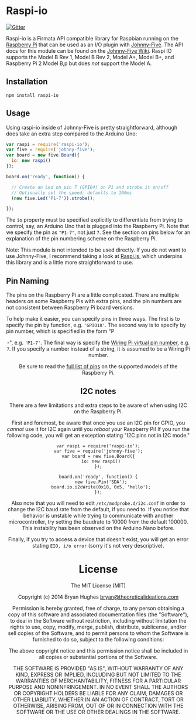 Raspi-io
========

[![Gitter](https://badges.gitter.im/Join%20Chat.svg)](https://gitter.im/bryan-m-hughes/raspi-io?utm_source=badge&utm_medium=badge&utm_campaign=pr-badge&utm_content=badge)

Raspi-io is a Firmata API compatible library for Raspbian running on the [Raspberry Pi](http://www.raspberrypi.org/) that
can be used as an I/O plugin with [Johnny-Five](https://github.com/rwaldron/johnny-five). The API docs for this module can be
found on the [Johnny-Five Wiki](https://github.com/rwaldron/johnny-five/wiki/IO-Plugins). Raspi IO supports the Model B Rev 1, Model B Rev 2, Model A+, Model B+, and Raspberry Pi 2 Model B,p but does _not_ support the Model A.

## Installation

```
npm install raspi-io
```

## Usage

Using raspi-io inside of Johnny-Five is pretty straightforward, although does take an extra step compared to the Arduino Uno:

```JavaScript
var raspi = require('raspi-io');
var five = require('johnny-five');
var board = new five.Board({
  io: new raspi()
});

board.on('ready', function() {

  // Create an Led on pin 7 (GPIO4) on P1 and strobe it on/off
  // Optionally set the speed; defaults to 100ms
  (new five.Led('P1-7')).strobe();

});
```

The ```io``` property must be specified explicitly to differentiate from trying to control, say, an Arduino Uno that is plugged into the Raspberry Pi. Note that we specify the pin as ```"P1-7"```, not just ```7```. See the section on pins below for an explanation of the pin numbering scheme on the Raspberry Pi.

Note: This module is not intended to be used directly. If you do not want to use Johnny-Five, I recommend taking a look at [Raspi.js](https://github.com/bryan-m-hughes/raspi), which underpins this library and is a little more straightforward to use.

## Pin Naming

The pins on the Raspberry Pi are a little complicated. There are multiple headers on some Raspberry Pis with extra pins, and the pin numbers are not consistent between Raspberry Pi board versions.

To help make it easier, you can specify pins in three ways. The first is to specify the pin by function, e.g. ```'GPIO18'```. The second way is to specify by pin number, which is specified in the form "P<header>-<pin>", e.g. ```'P1-7'```. The final way is specify the [Wiring Pi virtual pin number](http://wiringpi.com/pins/), e.g. ```7```. If you specify a number instead of a string, it is assumed to be a Wiring Pi number.

Be sure to read the [full list of pins](https://github.com/bryan-m-hughes/raspi-io/wiki) on the supported models of the Raspberry Pi.

## I2C notes

There are a few limitations and extra steps to be aware of when using I2C on the Raspberry Pi.

First and foremost, be aware that once you use an I2C pin for GPIO, you _cannot_ use it for I2C again until you _reboot_ your Raspberry Pi! If you run the following code, you will get an exception stating "I2C pins not in I2C mode."

```
var raspi = require('raspi-io');
var five = require('johnny-five');
var board = new five.Board({
  io: new raspi()
});

board.on('ready', function() {
  new five.Pin('SDA');
  board.io.i2cWrite(0x18, 0x5, 'hello');
});
```

Also note that you will need to edit ```/etc/modprobe.d/i2c.conf``` in order to change the I2C baud rate from the default, if you need to. If you notice that behavior is unstable while trying to communicate with another microcontroller, try setting the baudrate to 10000 from the default 100000. This instability has been observed on the Arduino Nano before.

Finally, if you try to access a device that doesn't exist, you will get an error stating ```EIO, i/o error``` (sorry it's not very descriptive).

License
=======

The MIT License (MIT)

Copyright (c) 2014 Bryan Hughes bryan@theoreticalideations.com

Permission is hereby granted, free of charge, to any person obtaining a copy
of this software and associated documentation files (the "Software"), to deal
in the Software without restriction, including without limitation the rights
to use, copy, modify, merge, publish, distribute, sublicense, and/or sell
copies of the Software, and to permit persons to whom the Software is
furnished to do so, subject to the following conditions:

The above copyright notice and this permission notice shall be included in
all copies or substantial portions of the Software.

THE SOFTWARE IS PROVIDED "AS IS", WITHOUT WARRANTY OF ANY KIND, EXPRESS OR
IMPLIED, INCLUDING BUT NOT LIMITED TO THE WARRANTIES OF MERCHANTABILITY,
FITNESS FOR A PARTICULAR PURPOSE AND NONINFRINGEMENT. IN NO EVENT SHALL THE
AUTHORS OR COPYRIGHT HOLDERS BE LIABLE FOR ANY CLAIM, DAMAGES OR OTHER
LIABILITY, WHETHER IN AN ACTION OF CONTRACT, TORT OR OTHERWISE, ARISING FROM,
OUT OF OR IN CONNECTION WITH THE SOFTWARE OR THE USE OR OTHER DEALINGS IN
THE SOFTWARE.
